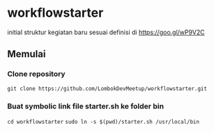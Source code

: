 # workflowstarter
initial struktur kegiatan baru sesuai definisi di https://goo.gl/wP9V2C

## Memulai
### Clone repository
`git clone https://github.com/LombokDevMeetup/workflowstarter.git`

### Buat symbolic link file starter.sh ke folder bin
```cd workflowstarter```
```sudo ln -s $(pwd)/starter.sh /usr/local/bin```

